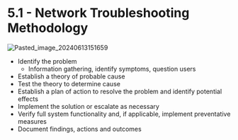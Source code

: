 # 5.1 - Network Troubleshooting Methodology
![Pasted_image_20240613151659](//assets/Pasted_image_20240613151659.webp)
- Identify the problem
	- Information gathering, identify symptoms, question users
- Establish a theory of probable cause
- Test the theory to determine cause
- Establish a plan of action to resolve the problem and identify potential effects
- Implement the solution or escalate as necessary
- Verify full system functionality and, if applicable, implement preventative measures
- Document findings, actions and outcomes
